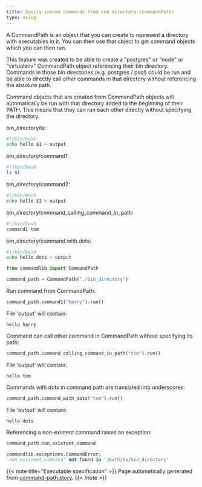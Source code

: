 ```yaml
---
title: Easily invoke commands from one directory (CommandPath)
type: using
---
```



A CommandPath is an object that you can create to represent
a directory with executables in it. You can then use that object
to get command objects which you can then run.

This feature was created to be able to create a "postgres" or "node"
or "virtualenv" CommandPath object referencing their bin directory.
Commands in those bin directories (e.g. postgres / psql) could be run
and be able to directly call *other* commands in that directory without
referencing the absolute path.

Command objects that are created from CommandPath objects 
will automatically be run with that directory added to the beginning
of their PATH. This means that they can run each other directly
without specifying the directory.



bin_directory/ls:
```bash
#!/bin/bash
echo hello $1 > output

```
bin_directory/command1:
```bash
#!/bin/bash
ls $1

```
bin_directory/command2:
```bash
#!/bin/bash
echo hello $1 > output

```
bin_directory/command_calling_command_in_path:
```bash
#!/bin/bash
command1 tom

```
bin_directory/command.with.dots:
```bash
#!/bin/bash
echo hello dots > output

```


```python
from commandlib import CommandPath

command_path = CommandPath("./bin_directory")

```




Run command from CommandPath:




```python
command_path.command1("harry").run()
```






File 'output' will contain:
```
hello harry
```



Command can call other command in CommandPath without specifying its path:




```python
command_path.command_calling_command_in_path("tom").run()
```






File 'output' will contain:
```
hello tom
```



Commands with dots in command path are translated into underscores:




```python
command_path.command_with_dots("tom").run()
```






File 'output' will contain:
```
hello dots
```



Referencing a non-existent command raises an exception:




```python
command_path.non_existent_command
```


```python
commandlib.exceptions.CommandError:
'non_existent_command' not found in '/path/to/bin_directory'
```










{{< note title="Executable specification" >}}
Page automatically generated from <a href="https://github.com/crdoconnor/commandlib/blob/master/hitch/command-path.story">command-path.story</a>.
{{< /note >}}
